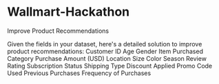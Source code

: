 # Wallmart-Hackathon
 Improve Product Recommendations

Given the fields in your dataset, here's a detailed solution to improve product recommendations:
Customer ID
Age
Gender
Item Purchased
Category
Purchase Amount (USD)
Location
Size
Color
Season
Review Rating
Subscription Status
Shipping Type
Discount Applied
Promo Code Used
Previous Purchases
Frequency of Purchases



